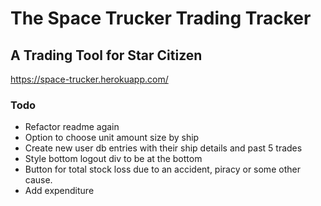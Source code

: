 # The Space Trucker Trading Tracker

## A Trading Tool for Star Citizen

https://space-trucker.herokuapp.com/


### Todo
- Refactor readme again
- Option to choose unit amount size by ship
- Create new user db entries with their ship details and past 5 trades
- Style bottom logout div to be at the bottom
- Button for total stock loss due to an accident, piracy or some other cause.
- Add expenditure
